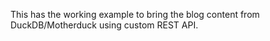 This has the working example to bring the blog content from DuckDB/Motherduck using custom REST API.